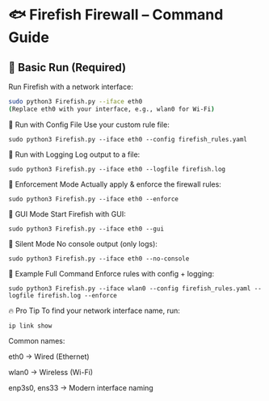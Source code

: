 # 🐟 Firefish Firewall – Command Guide

## 🔹 Basic Run (Required)
Run Firefish with a network interface:
```bash
sudo python3 Firefish.py --iface eth0
(Replace eth0 with your interface, e.g., wlan0 for Wi-Fi)
```
🔹 Run with Config File
Use your custom rule file:
```
sudo python3 Firefish.py --iface eth0 --config firefish_rules.yaml
```
🔹 Run with Logging
Log output to a file:
```
sudo python3 Firefish.py --iface eth0 --logfile firefish.log
```
🔹 Enforcement Mode
Actually apply & enforce the firewall rules:
```
sudo python3 Firefish.py --iface eth0 --enforce
```
🔹 GUI Mode
Start Firefish with GUI:
```
sudo python3 Firefish.py --iface eth0 --gui
```
🔹 Silent Mode
No console output (only logs):
```
sudo python3 Firefish.py --iface eth0 --no-console
```
🔹 Example Full Command
Enforce rules with config + logging:
```
sudo python3 Firefish.py --iface wlan0 --config firefish_rules.yaml --logfile firefish.log --enforce
```
🔥 Pro Tip
To find your network interface name, run:
```
ip link show
```
Common names:

eth0 → Wired (Ethernet)

wlan0 → Wireless (Wi-Fi)

enp3s0, ens33 → Modern interface naming
